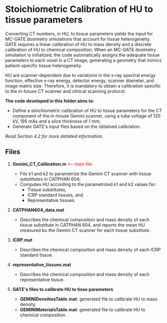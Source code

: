 # Stoichiometric Calibration of HU to tissue parameters

Converting CT numbers, in HU, to tissue parameters yields the input for MC-GATE
dosimetry simulations that account for tissue heterogeneity.
GATE requires a linear calibration of HU to mass density and a discrete
calibration of HU to chemical composition.
When an MC-GATE dosimetry simulation is initialized, the code automatically
assigns the adequate tissue parameters to each voxel in a CT image, generating
a geometry that mimics patient-specific tissue heterogeneity.

HU are scanner-dependent due to variations in the x-ray spectral energy
function, effective x-ray energy, detector energy, scanner diameter, and image
matrix size. Therefore, it is mandatory to obtain a calibration specific to the
in-house CT scanner and clinical scanning protocol.

**The code developed in this folder aims to:**
- Define a stoichiometric calibration of HU to tissue parameters for the CT
 component of the in-house Gemini scanner, using a tube voltage of 120 kV, 195
 mAs and a slice thickness of  1 mm;
- Generate GATE's input files based on the obtained calibration.

*Read Section 4.2 for more detailed information.*

## Files

1. **Gemini_CT_Calibration.m** <span style="color:red"><-- main file</span>
   - Fits k1 and k2 to parametrize the Gemini CT scanner with tissue substitutes
  in CATPHAN 604;
   - Computes HU according to the parametrized k1 and k2 values for:
     - Tissue substitutes,
     - ICRP standard tissues, and
     - Representative tissues.


2. **CATPHAN604_data.mat**
   - Describes the chemical composition and mass density of each tissue
   substitute in CATPHAN 604, and reports the mean HU measured bu the Gemini CT
   scanner for each tissue substitute.

3. **ICRP.mat**
   - Describes the chemical composition and mass density of each ICRP standard
   tissue.

4. **representative_tissues.mat**
   - Describes the chemical composition and mass density of each representative tissue.

5. **GATE's files to calibrate HU to tisse parameters**
   - **GEMINIDensitiesTable.mat**: generated file to calibrate HU to mass density.
   - **GEMINIMaterialsTable.mat**: generated file to calibrate HU to chemical composition.
